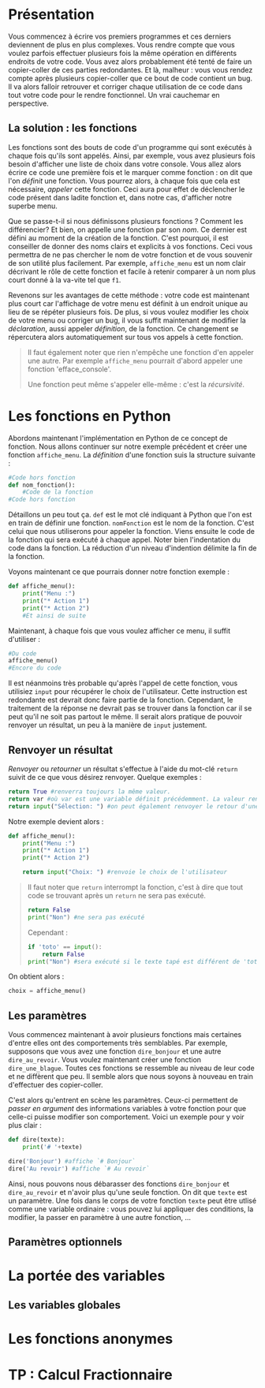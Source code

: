 # Présentation

Vous commencez à écrire vos premiers programmes et ces derniers deviennent de
plus en plus complexes. Vous rendre compte que vous voulez parfois effectuer
plusieurs fois la même opération en différents endroits de votre code. Vous
avez alors probablement été tenté de faire un copier-coller de ces parties
redondantes. Et là, malheur : vous vous rendez compte après plusieurs
copier-coller que ce bout de code contient un bug. Il va alors falloir
retrouver et corriger chaque utilisation de ce code dans tout votre code pour
le rendre fonctionnel. Un vrai cauchemar en perspective.

## La solution : les fonctions

Les fonctions sont des bouts de code d'un programme qui sont exécutés à chaque
fois qu'ils sont appelés. Ainsi, par exemple, vous avez plusieurs fois besoin
d'afficher une liste de choix dans votre console. Vous allez alors écrire ce
code une première fois et le marquer comme fonction : on dit que l'on *définit*
une fonction. Vous pourrez alors, à chaque fois que cela est nécessaire,
*appeler* cette fonction. Ceci aura pour effet de déclencher le code présent
dans ladite fonction et, dans notre cas, d'afficher notre superbe menu.

Que se passe-t-il si nous définissons plusieurs fonctions ? Comment les
différencier? Et bien, on appelle une fonction par son *nom*. Ce dernier est
défini au moment de la création de la fonction. C'est pourquoi, il est
conseiller de donner des noms clairs et explicits à vos fonctions. Ceci vous
permettra de ne pas chercher le nom de votre fonction et de vous souvenir de
son utilité plus facilement. Par exemple, `affiche_menu` est un nom clair
décrivant le rôle de cette fonction et facile à retenir comparer à un nom plus
court donné à la va-vite tel que `f1`.

Revenons sur les avantages de cette méthode : votre code est maintenant plus
court car l'affichage de votre menu est définit à un endroit unique au lieu de
se répéter plusieurs fois. De plus, si vous voulez modifier les choix de votre
menu ou corriger un bug, il vous suffit maintenant de modifier la
*déclaration*, aussi appeler *définition*, de la fonction. Ce changement se
répercutera alors automatiquement sur tous vos appels à cette fonction.

> Il faut également noter que rien n'empêche une fonction d'en appeler une
> autre. Par exemple `affiche_menu` pourrait d'abord appeler une fonction
> 'efface_console'.
>
> Une fonction peut même s'appeler elle-même : c'est la *récursivité*.

# Les fonctions en Python

Abordons maintenant l'implémentation en Python de ce concept de fonction. Nous
allons continuer sur notre exemple précédent et créer une fonction
`affiche_menu`. La *définition* d'une fonction suis la structure suivante :

```python
#Code hors fonction
def nom_fonction():
    #Code de la fonction
#Code hors fonction
```

Détaillons un peu tout ça. `def` est le mot clé indiquant à Python que l'on est
en train de définir une fonction. `nomFonction` est le nom de la fonction.
C'est celui que nous utiliserons pour appeler la fonction. Viens ensuite le
code de la fonction qui sera exécuté à chaque appel. Noter bien l'indentation
du code dans la fonction. La réduction d'un niveau d'indention délimite la fin
de la fonction.

Voyons maintenant ce que pourrais donner notre fonction exemple :

```python
def affiche_menu():
    print("Menu :")
    print("* Action 1")
    print("* Action 2")
    #Et ainsi de suite
```
Maintenant, à chaque fois que vous voulez afficher ce menu, il suffit
d'utiliser :

```python
#Du code
affiche_menu()
#Encore du code
```

Il est néanmoins très probable qu'après l'appel de cette fonction, vous
utilisiez `input` pour récupérer le choix de l'utilisateur. Cette instruction
est redondante est devrait donc faire partie de la fonction. Cependant, le
traitement de la réponse ne devrait pas se trouver dans la fonction car il se
peut qu'il ne soit pas partout le même. Il serait alors pratique de pouvoir
renvoyer un résultat, un peu à la manière de `input` justement.

## Renvoyer un résultat

*Renvoyer* ou *retourner* un résultat s'effectue à l'aide du mot-clé `return`
suivit de ce que vous désirez renvoyer. Quelque exemples :

```python
return True #renverra toujours la même valeur.
return var #où var est une variable définit précédemment. La valeur renvoyer peut alors être différentes selon les cas
return input("Sélection: ") #on peut également renvoyer le retour d'une autre fonction.
```

Notre exemple devient alors :

```python
def affiche_menu():
    print("Menu :")
    print("* Action 1")
    print("* Action 2")

    return input("Choix: ") #renvoie le choix de l'utilisateur
```

> Il faut noter que `return` interrompt la fonction, c'est à dire que tout code
> se trouvant après un `return` ne sera pas exécuté.
>
> ```python
> return False
> print("Non") #ne sera pas exécuté
> ```
> Cependant :
>
> ```python
> if 'toto' == input():
>     return False
> print("Non") #sera exécuté si le texte tapé est différent de 'toto'
> ```

On obtient alors :

```python
choix = affiche_menu()
```

## Les paramètres

Vous commencez maintenant à avoir plusieurs fonctions mais certaines d'entre
elles ont des comportements très semblables. Par exemple, supposons que vous
avez une fonction `dire_bonjour` et une autre `dire_au_revoir`. Vous voulez
maintenant créer une fonction `dire_une_blague`. Toutes ces fonctions se
ressemble au niveau de leur code et ne diffèrent que peu. Il semble alors que
nous soyons à nouveau en train d'effectuer des copier-coller.

C'est alors qu'entrent en scène les paramètres. Ceux-ci permettent de *passer en
argument* des informations variables à votre fonction pour que celle-ci puisse
modifier son comportement. Voici un exemple pour y voir plus clair :

```python
def dire(texte):
    print('# '+texte)

dire('Bonjour') #affiche `# Bonjour`
dire('Au revoir') #affiche `# Au revoir`
```

Ainsi, nous pouvons nous débarasser des fonctions `dire_bonjour` et
`dire_au_revoir` et n'avoir plus qu'une seule fonction. On dit que `texte` est
un paramètre. Une fois dans le corps de votre fonction `texte` peut être utlisé
comme une variable ordinaire : vous pouvez lui appliquer des conditions, la
modifier, la passer en paramètre à une autre fonction, ...


## Paramètres optionnels

# La portée des variables

## Les variables globales

# Les fonctions anonymes

# TP : Calcul Fractionnaire
